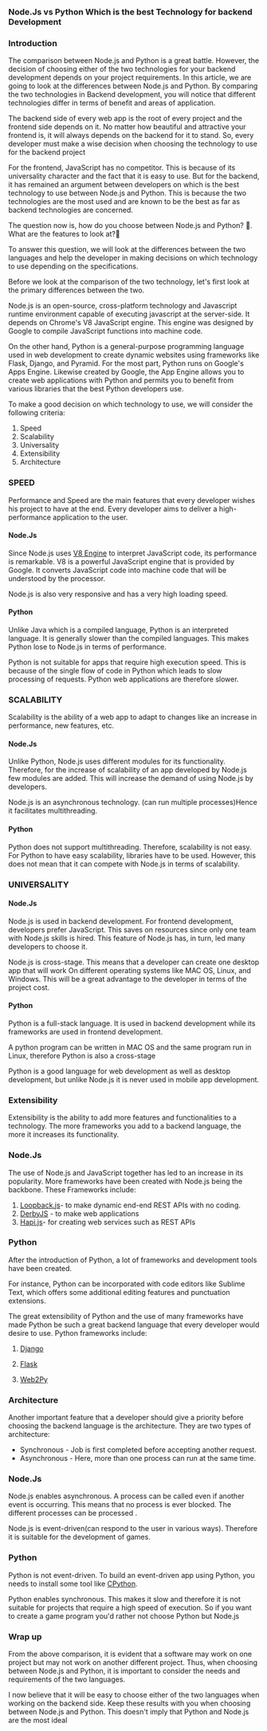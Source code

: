 ### Node.Js vs Python Which is the best Technology for backend Development 

### Introduction
The comparison between Node.js and Python is a great battle. However, the decision of choosing either of the two technologies for your backend development depends on your project requirements. In this article, we are going to look at the differences between Node.js and Python. By comparing the two technologies in Backend development, you will notice that different technologies differ in terms of benefit and areas of application.

The backend side of every web app is the root of every project and the frontend side depends on it. No matter how beautiful and attractive your frontend is, it will always depends on the backend for it to stand. So, every developer must make a wise decision when choosing the technology to use for the backend project

For the frontend, JavaScript has no competitor. This is because of its universality character and the fact that it is easy to use. But for the backend, it has remained an argument between developers on which is the best technology to use between Node.js and Python. This is because the two technologies are the most used and are known to be the best as far as backend technologies are concerned.

The question now is, how do you choose between Node.js and Python? 🤔. What are the features to look at?🤔

To answer this question, we will look at the differences between the two languages and help the developer in making decisions on which technology to use depending on the specifications.

Before we look at the comparison of the two technology, let's first look at the primary differences between the two.

Node.js is an open-source, cross-platform technology and Javascript runtime environment capable of executing javascript at the server-side. It depends on Chrome's V8 JavaScript engine. This engine was designed by Google to compile JavaScript functions into machine code.

On the other hand, Python is a general-purpose programming language used in web development to create dynamic websites using frameworks like Flask, Django, and Pyramid. For the most part, Python runs on Google's Apps Engine. Likewise created by Google, the App Engine allows you to create web applications with Python and permits you to benefit from various libraries that the best Python developers use.

To make a good decision on which technology to use, we will  consider the following criteria:
1. Speed
2. Scalability
3. Universality
4. Extensibility
5. Architecture

### SPEED
Performance and Speed are the main features that every developer wishes his project to have at the end. Every developer aims to deliver a high-performance application to the user.

#### Node.Js
Since Node.js uses [V8 Engine](https://en.wikipedia.org/wiki/V8_(JavaScript_engine)) to interpret JavaScript code, its performance is remarkable. V8 is a powerful JavaScript engine that is provided by Google. It converts JavaScript code into machine code that will be understood by the processor.

Node.js is also very responsive and has a very high loading speed.

#### Python
Unlike Java which is a compiled language, Python is an interpreted language. It is generally slower than the compiled languages. This makes Python lose to Node.js in terms of performance.

Python is not suitable for apps that require high execution speed. This is because of the single flow of code in Python which leads to slow processing of requests. Python web applications are therefore slower.

### SCALABILITY
Scalability is the ability of a web app to adapt to changes like an increase in performance, new features, etc.

#### Node.Js
Unlike Python, Node.js uses different modules for its functionality. Therefore, for the increase of scalability of an app developed by Node.js few modules are added. This will increase the demand of using Node.js by developers.

Node.js is an asynchronous technology. (can run multiple processes)Hence it facilitates multithreading.
#### Python
Python does not support multithreading. Therefore, scalability is not easy. For Python to have easy scalability, libraries have to be used. However, this does not mean that it can compete with Node.js in terms of scalability.

### UNIVERSALITY

 #### Node.Js
Node.js is used in backend development. For frontend development, developers prefer JavaScript. This saves on resources since only one team with Node.js skills is hired. This feature of Node.js has, in turn, led many developers to choose it.

Node.js is cross-stage. This means that a developer can create one desktop app that will work On different operating systems like MAC OS, Linux, and Windows.  This will be a great advantage to the developer in terms of the project cost.

#### Python
Python is a full-stack language. It is used in backend development while its frameworks are used in frontend development. 

A python program can be written in MAC OS and the same program run in Linux, therefore Python is also a cross-stage

Python is a good language for web development as well as desktop development, but unlike Node.js it is never used in mobile app development. 

### Extensibility
 Extensibility is the ability to add more features and functionalities to a technology. The more frameworks you add to a backend language, the more it increases its functionality.
### Node.Js
The use of Node.js and JavaScript together has led to an increase in its popularity. More frameworks have been created with Node.js being the backbone. These Frameworks include:
1. [Loopback.js](https://loopback.io/doc/)- to make dynamic end-end REST APIs with no coding.
2. [DerbyJS](https://derbyjs.com/) - to make web applications
3. [Hapi.js](https://simpleprogrammer.com/introduction-hapijs/)- for creating web services such as REST APIs

### Python
After the introduction of Python, a lot of frameworks and development tools have been created.

For instance, Python can be incorporated with code editors like Sublime Text, which offers some additional editing features and punctuation extensions.

The great extensibility of Python and the use of many frameworks have made Python be such a great backend language that every developer would desire to use. Python frameworks include:

1. [Django](https://docs.djangoproject.com/en/3.2/)

2. [Flask](https://flask.palletsprojects.com/en/1.1.x/)

3. [Web2Py](https://loopback.io/doc/)

### Architecture
Another important feature that a developer should give a priority before choosing the backend language is the architecture. They are two types of architecture:

- Synchronous -  Job is first completed before accepting another request.
- Asynchronous - Here, more than one process can run at the same time.

### Node.Js
Node.js enables asynchronous. A process can be called even if another event is occurring. This means that no process is ever blocked. The different processes can be processed .

Node.js is event-driven(can respond to the user in various ways). Therefore it is suitable for the development of games.

### Python
Python is not event-driven. To build an event-driven app using Python, you needs to install some tool like [CPython](https://stackoverflow.com/questions/17130975/python-vs-cpython).

Python enables synchronous. This makes it slow and therefore it is not suitable for projects that require a high speed of execution. So if you want to create a game program you'd rather not choose Python but Node.js

### Wrap up
From the above comparison,  it is evident that a software may work on one project but may not work on another different project. 
Thus, when choosing between Node.js and  Python, it is important to consider the needs and requirements of the two languages.

I now believe that it will be easy to choose either of the two languages when working on the backend side. Keep these results with you when choosing between Node.js and Python.
 This doesn't imply that Python and Node.js are the most ideal 